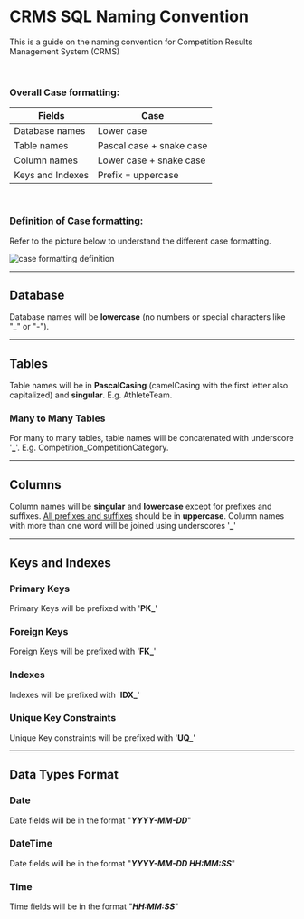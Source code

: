 # CRMS SQL Naming Convention
This is a guide on the naming convention for Competition Results Management System (CRMS)

<br/>

### Overall Case formatting:
<table>
    <thead>
        <tr>
            <th>Fields</th>
            <th>Case
        </tr>
    </thead>
    <tbody>
        <tr>
            <td>Database names</td>
            <td>Lower case</td>
        </tr>
        <tr>
            <td>Table names</td>
            <td>Pascal case + snake case</td>
        </tr>
        <tr>
            <td>Column names</td>
            <td>Lower case + snake case</td>
        </tr>
        <tr>
            <td>Keys and Indexes</td>
            <td>Prefix = uppercase</td>
        </tr>
    </tbody>
</table>

<br/>

### Definition of Case formatting:

Refer to the picture below to understand the different case formatting.

![case formatting definition](camel-case-snake-case-pascal-case.png "Case Formatting Definition")

<hr>

## Database
Database names will be **lowercase** (no numbers or special characters like "_" or "-").

<hr>

## Tables
Table names will be in **PascalCasing** (camelCasing with the first letter also capitalized) and **singular**. E.g. AthleteTeam.

### Many to Many Tables
For many to many tables, table names will be concatenated with underscore '**_**'. E.g. Competition_CompetitionCategory.

<hr>

## Columns
Column names will be **singular** and **lowercase** except for prefixes and suffixes. <u>All prefixes and suffixes</u> should be in **uppercase**. Column names with more than one word will be joined using underscores '**_**'

<hr>

## Keys and Indexes

### Primary Keys
Primary Keys will be prefixed with '**PK_**'

### Foreign Keys
Foreign Keys will be prefixed with '**FK_**'

### Indexes
Indexes will be prefixed with '**IDX_**'

### Unique Key Constraints
Unique Key constraints will be prefixed with '**UQ_**'

<hr>

## Data Types Format

### Date
Date fields will be in the format "**<i>YYYY-MM-DD</i>**"

### DateTime
Date fields will be in the format "**<i>YYYY-MM-DD HH:MM:SS</i>**"

### Time
Time fields will be in the format "**<i>HH:MM:SS</i>**"
